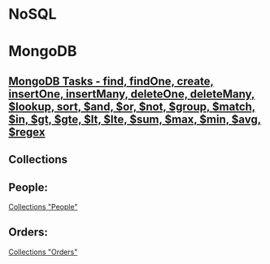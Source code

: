 # NoSQL
# MongoDB

## [MongoDB Tasks - find, findOne, create, insertOne, insertMany, deleteOne, deleteMany, $lookup, sort, $and, $or, $not, $group, $match, $in, $gt, $gte, $lt, $lte, $sum, $max, $min, $avg, $regex](https://github.com/RomanPravdiuk/NoSQL/blob/main/NoSQL%20Tasks.md)

## Collections

## People:

[Collections "People"](https://github.com/RomanPravdiuk/NoSQL/blob/main/Collections%22People%22.json)

## Orders:

[Collections "Orders"](https://github.com/RomanPravdiuk/NoSQL/blob/main/Collections%22Orders%22.json)
